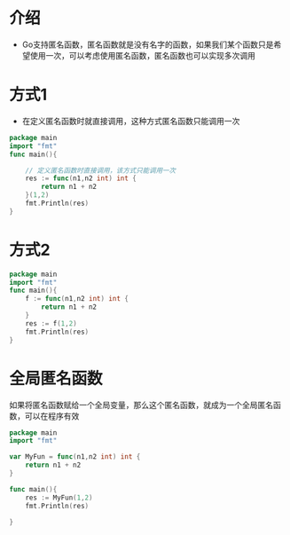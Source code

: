 # 介绍

- Go支持匿名函数，匿名函数就是没有名字的函数，如果我们某个函数只是希望使用一次，可以考虑使用匿名函数，匿名函数也可以实现多次调用



# 方式1

- 在定义匿名函数时就直接调用，这种方式匿名函数只能调用一次

```go
package main
import "fmt"
func main(){

	// 定义匿名函数时直接调用，该方式只能调用一次
	res := func(n1,n2 int) int {
		return n1 + n2
	}(1,2)
	fmt.Println(res)
}
```



# 方式2

```go
package main
import "fmt"
func main(){
	f := func(n1,n2 int) int {
		return n1 + n2
	}
	res := f(1,2)
	fmt.Println(res)
}
```



# 全局匿名函数

如果将匿名函数赋给一个全局变量，那么这个匿名函数，就成为一个全局匿名函数，可以在程序有效

```go
package main
import "fmt"

var MyFun = func(n1,n2 int) int {
	return n1 + n2
}

func main(){
	res := MyFun(1,2)
	fmt.Println(res)

}
```

